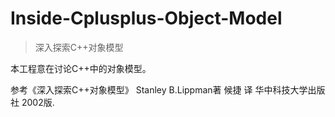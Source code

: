 # Inside-Cplusplus-Object-Model
> 深入探索C++对象模型

 本工程意在讨论C++中的对象模型。
 
 参考《深入探索C++对象模型》 Stanley B.Lippman著 候捷 译 华中科技大学出版社 2002版.
